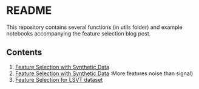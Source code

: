 # README
This repository contains several functions (in utils folder) and example notebooks accompanying the feature selection blog post.

## Contents

1. [Feature Selection with Synthetic Data](https://github.com/bhimmetoglu/feature-selection/blob/master/FeatSelection.ipynb)
2. [Feature Selection with Synthetic Data](https://github.com/bhimmetoglu/feature-selection/blob/master/FeatSelection_noisy.ipynb) :More features noise than signal)
3. [Feature Selection for LSVT dataset](https://github.com/bhimmetoglu/feature-selection/blob/master/LSVT.ipynb) 

